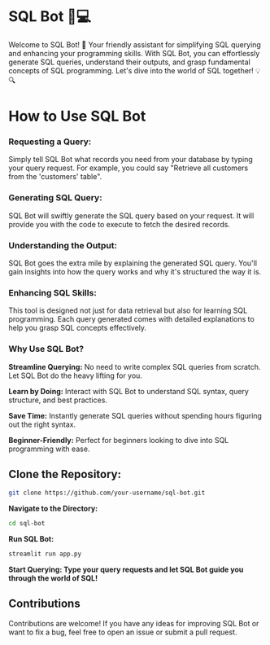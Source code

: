 # SQL Bot 🤖💻
Welcome to SQL Bot! 🚀 Your friendly assistant for simplifying SQL querying and enhancing your programming skills. With SQL Bot, you can effortlessly generate SQL queries, understand their outputs, and grasp fundamental concepts of SQL programming. Let's dive into the world of SQL together! 💡🔍

# How to Use SQL Bot
### Requesting a Query:

Simply tell SQL Bot what records you need from your database by typing your query request.
For example, you could say "Retrieve all customers from the 'customers' table".
### Generating SQL Query:

SQL Bot will swiftly generate the SQL query based on your request.
It will provide you with the code to execute to fetch the desired records.
### Understanding the Output:

SQL Bot goes the extra mile by explaining the generated SQL query.
You'll gain insights into how the query works and why it's structured the way it is.
### Enhancing SQL Skills:

This tool is designed not just for data retrieval but also for learning SQL programming.
Each query generated comes with detailed explanations to help you grasp SQL concepts effectively.
### Why Use SQL Bot?
**Streamline Querying:** No need to write complex SQL queries from scratch. Let SQL Bot do the heavy lifting for you.

**Learn by Doing:** Interact with SQL Bot to understand SQL syntax, query structure, and best practices.

**Save Time:** Instantly generate SQL queries without spending hours figuring out the right syntax.

**Beginner-Friendly:** Perfect for beginners looking to dive into SQL programming with ease.

## Clone the Repository:

```bash
git clone https://github.com/your-username/sql-bot.git
```
**Navigate to the Directory:**

```bash
cd sql-bot
```
**Run SQL Bot:**

```bash
streamlit run app.py
```
**Start Querying: Type your query requests and let SQL Bot guide you through the world of SQL!**

## Contributions
Contributions are welcome! If you have any ideas for improving SQL Bot or want to fix a bug, feel free to open an issue or submit a pull request.
